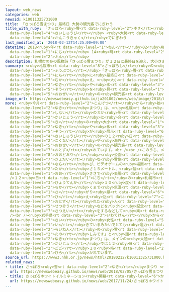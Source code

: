 ```yaml
---
layout: web_news
categories: web
newsid: k10011325731000
title: 「さっぽろ雪まつり」最終日 大勢の観光客でにぎわう
title_with_ruby: 「さっぽろ<ruby>雪<rt data-ruby-level="2">ゆき</rt></ruby>まつり」<ruby>最終日<rt
  data-ruby-level="4">さいしゅうび</rt></ruby> <ruby>大勢<rt data-ruby-level="5">おおぜい</rt></ruby>の<ruby>観光客<rt
  data-ruby-level="4">かんこうきゃく</rt></ruby>でにぎわう
last_modified_at: '2018-02-12T14:25:00+09:00'
datetime: 2018<ruby>年<rt data-ruby-level="1">ねん</rt></ruby>02<ruby>月<rt data-ruby-level="1">がつ</rt></ruby>12<ruby>日<rt
  data-ruby-level="1">にち</rt></ruby> 14<ruby>時<rt data-ruby-level="2">じ</rt></ruby>25<ruby>分<rt
  data-ruby-level="2">ふん</rt></ruby>
description: 札幌市の冬の風物詩「さっぽろ雪まつり」が１２日に最終日を迎え、大小さまざまな雪や氷の像を見ようという大勢の観光客でにぎわっています。
summary: <ruby>札幌市<rt data-ruby-level="8">さっぽろし</rt></ruby>の<ruby>冬<rt data-ruby-level="2">ふゆ</rt></ruby>の<ruby>風物詩<rt
  data-ruby-level="3">ふうぶつし</rt></ruby>「さっぽろ<ruby>雪<rt data-ruby-level="2">ゆき</rt></ruby>まつり」が１２<ruby>日<rt
  data-ruby-level="1">にち</rt></ruby>に<ruby>最終日<rt data-ruby-level="4">さいしゅうび</rt></ruby>を<ruby>迎<rt
  data-ruby-level="7">むか</rt></ruby>え、<ruby>大小<rt data-ruby-level="1">だいしょう</rt></ruby>さまざまな<ruby>雪<rt
  data-ruby-level="2">ゆき</rt></ruby>や<ruby>氷<rt data-ruby-level="3">こおり</rt></ruby>の<ruby>像<rt
  data-ruby-level="5">ぞう</rt></ruby>を<ruby>見<rt data-ruby-level="1">み</rt></ruby>ようという<ruby>大勢<rt
  data-ruby-level="5">おおぜい</rt></ruby>の<ruby>観光客<rt data-ruby-level="4">かんこうきゃく</rt></ruby>でにぎわっています。
image_url: https://newswebeasy.github.io/ja201802/news/web/image/2018/02/12/K10011325731_1802121409_1802121425_01_02.jpg
more: <ruby>今月<rt data-ruby-level="2">こんげつ</rt></ruby>から<ruby>始<rt data-ruby-level="3">はじ</rt></ruby>まった「さっぽろ<ruby>雪<rt
  data-ruby-level="2">ゆき</rt></ruby>まつり」は、<ruby>札幌<rt data-ruby-level="8">さっぽろ</rt></ruby><ruby>市内<rt
  data-ruby-level="2">しない</rt></ruby>の３か<ruby>所<rt data-ruby-level="3">しょ</rt></ruby>の<ruby>会場<rt
  data-ruby-level="2">かいじょう</rt></ruby>に<ruby>合<rt data-ruby-level="2">あ</rt></ruby>わせて２００<ruby>基<rt
  data-ruby-level="5">き</rt></ruby>の<ruby>大小<rt data-ruby-level="1">だいしょう</rt></ruby>の<ruby>雪<rt
  data-ruby-level="2">ゆき</rt></ruby>や<ruby>氷<rt data-ruby-level="3">こおり</rt></ruby>の<ruby>像<rt
  data-ruby-level="5">ぞう</rt></ruby>が<ruby>展示<rt data-ruby-level="6">てんじ</rt></ruby>され、<ruby>最終日<rt
  data-ruby-level="4">さいしゅうび</rt></ruby>の１２<ruby>日<rt data-ruby-level="1">にち</rt></ruby>も<ruby>国内<rt
  data-ruby-level="2">こくない</rt></ruby>や<ruby>海外<rt data-ruby-level="2">かいがい</rt></ruby>から<ruby>大勢<rt
  data-ruby-level="5">おおぜい</rt></ruby>の<ruby>観光客<rt data-ruby-level="4">かんこうきゃく</rt></ruby>が<ruby>訪<rt
  data-ruby-level="7">おとず</rt></ruby>れています。<br /><br />このうち、メイン<ruby>会場<rt data-ruby-level="2">かいじょう</rt></ruby>の<ruby>大通<rt
  data-ruby-level="8">おおどおり</rt></ruby><ruby>公園<rt data-ruby-level="2">こうえん</rt></ruby>には<ruby>巨大<rt
  data-ruby-level="7">きょだい</rt></ruby>な<ruby>雪像<rt data-ruby-level="5">せつぞう</rt></ruby>も<ruby>並<rt
  data-ruby-level="6">なら</rt></ruby>び、ビデオゲームの<ruby>場面<rt data-ruby-level="3">ばめん</rt></ruby>も<ruby>高<rt
  data-ruby-level="2">たか</rt></ruby>さ１５メートル、<ruby>幅<rt data-ruby-level="7">はば</rt></ruby>２２メートルの<ruby>大<rt
  data-ruby-level="1">おお</rt></ruby>きさで<ruby>表現<rt data-ruby-level="5">ひょうげん</rt></ruby>されています。<br
  />１２<ruby>日<rt data-ruby-level="1">にち</rt></ruby>の<ruby>札幌市<rt data-ruby-level="8">さっぽろし</rt></ruby>は、<ruby>氷点下<rt
  data-ruby-level="3">ひょうてんか</rt></ruby>１０<ruby>度<rt data-ruby-level="3">ど</rt></ruby><ruby>近<rt
  data-ruby-level="2">ちか</rt></ruby>くまで<ruby>気温<rt data-ruby-level="3">きおん</rt></ruby>が<ruby>下<rt
  data-ruby-level="1">さ</rt></ruby>がり<ruby>厳<rt data-ruby-level="6">きび</rt></ruby>しい<ruby>冷<rt
  data-ruby-level="7">ひ</rt></ruby>え<ruby>込<rt data-ruby-level="7">こ</rt></ruby>みとなりましたが、<ruby>訪<rt
  data-ruby-level="7">おとず</rt></ruby>れた<ruby>人<rt data-ruby-level="1">ひと</rt></ruby>たちは<ruby>雪像<rt
  data-ruby-level="5">せつぞう</rt></ruby>などをバックに<ruby>記念<rt data-ruby-level="4">きねん</rt></ruby><ruby>撮影<rt
  data-ruby-level="7">さつえい</rt></ruby>をするなどして<ruby>楽<rt data-ruby-level="2">たの</rt></ruby>しみました。<br
  /><br /><ruby>岩手県<rt data-ruby-level="3">いわてけん</rt></ruby>から<ruby>訪<rt data-ruby-level="7">おとず</rt></ruby>れた２７<ruby>歳<rt
  data-ruby-level="7">さい</rt></ruby>の<ruby>女性<rt data-ruby-level="5">じょせい</rt></ruby>は「<ruby>生<rt
  data-ruby-level="1">い</rt></ruby>きているみたいでとても<ruby>迫力<rt data-ruby-level="7">はくりょく</rt></ruby>がありました。<ruby>来年<rt
  data-ruby-level="2">らいねん</rt></ruby>の<ruby>雪<rt data-ruby-level="2">ゆき</rt></ruby>まつりも<ruby>楽<rt
  data-ruby-level="2">たの</rt></ruby>しみです」と<ruby>話<rt data-ruby-level="2">はな</rt></ruby>していました。「さっぽろ<ruby>雪<rt
  data-ruby-level="2">ゆき</rt></ruby>まつり」は、メインの<ruby>大通<rt data-ruby-level="8">おおどおり</rt></ruby><ruby>会場<rt
  data-ruby-level="2">かいじょう</rt></ruby>では１２<ruby>日<rt data-ruby-level="1">にち</rt></ruby><ruby>午後<rt
  data-ruby-level="2">ごご</rt></ruby>１０<ruby>時<rt data-ruby-level="2">じ</rt></ruby>まで<ruby>開<rt
  data-ruby-level="3">ひら</rt></ruby>かれています。
source_url: https://www3.nhk.or.jp/news/html/20180212/k10011325731000.html
related_news:
- title: さっぽろ<ruby>雪<rt data-ruby-level="2">ゆき</rt></ruby>まつり <ruby>開幕<rt data-ruby-level="6">かいまく</rt></ruby>
  url: https://newswebeasy.github.io/news/web/2018/02/05/さっぽろ雪まつり-開幕
- title: さっぽろホワイトイルミネーション<ruby>開幕<rt data-ruby-level="6">かいまく</rt></ruby>
  url: https://newswebeasy.github.io/news/web/2017/11/24/さっぽろホワイトイルミネーション開幕
...
```

